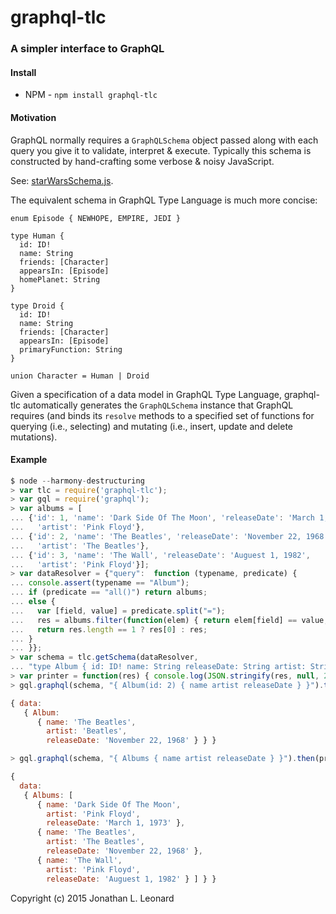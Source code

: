 # graphql-tlc

### A simpler interface to GraphQL

#### Install

* NPM - `npm install graphql-tlc` 

#### Motivation

GraphQL normally requires a `GraphQLSchema` object passed along with each query
you give it to validate, interpret & execute. Typically this schema is constructed
by hand-crafting some verbose & noisy JavaScript.

See: [starWarsSchema.js](https://github.com/graphql/graphql-js/blob/master/src/__tests__/starWarsSchema.js).

The equivalent schema in GraphQL Type Language is much more concise:
```
enum Episode { NEWHOPE, EMPIRE, JEDI }

type Human {
  id: ID!
  name: String
  friends: [Character]
  appearsIn: [Episode]
  homePlanet: String
}

type Droid {
  id: ID!
  name: String
  friends: [Character]
  appearsIn: [Episode]
  primaryFunction: String
}

union Character = Human | Droid
```

Given a specification of a data model in GraphQL Type Language, graphql-tlc automatically
generates the `GraphQLSchema` instance that GraphQL requires (and binds its `resolve` methods
to a specified set of functions for querying (i.e., selecting) and mutating (i.e., insert,
update and delete mutations).

#### Example

```javascript
$ node --harmony-destructuring
> var tlc = require('graphql-tlc');
> var gql = require('graphql');
> var albums = [
... {'id': 1, 'name': 'Dark Side Of The Moon', 'releaseDate': 'March 1, 1973',
...   'artist': 'Pink Floyd'},
... {'id': 2, 'name': 'The Beatles', 'releaseDate': 'November 22, 1968',
...   'artist': 'The Beatles'},
... {'id': 3, 'name': 'The Wall', 'releaseDate': 'Auguest 1, 1982',
...   'artist': 'Pink Floyd'}];
> var dataResolver = {"query":  function (typename, predicate) {
... console.assert(typename == "Album");
... if (predicate == "all()") return albums;
... else {
...   var [field, value] = predicate.split("=");
...   res = albums.filter(function(elem) { return elem[field] == value; });
...   return res.length == 1 ? res[0] : res;
... }
... }};
> var schema = tlc.getSchema(dataResolver,
... "type Album { id: ID! name: String releaseDate: String artist: String }");
> var printer = function(res) { console.log(JSON.stringify(res, null, 2)); };
> gql.graphql(schema, "{ Album(id: 2) { name artist releaseDate } }").then(printer);

{ data: 
   { Album: 
      { name: 'The Beatles',
        artist: 'Beatles',
        releaseDate: 'November 22, 1968' } } }

> gql.graphql(schema, "{ Albums { name artist releaseDate } }").then(printer);

{
  data:
   { Albums: [
      { name: 'Dark Side Of The Moon',
        artist: 'Pink Floyd',
        releaseDate: 'March 1, 1973' },
      { name: 'The Beatles',
        artist: 'The Beatles',
        releaseDate: 'November 22, 1968' },
      { name: 'The Wall',
        artist: 'Pink Floyd',
        releaseDate: 'Auguest 1, 1982' } ] } }

```

Copyright (c) 2015 Jonathan L. Leonard
